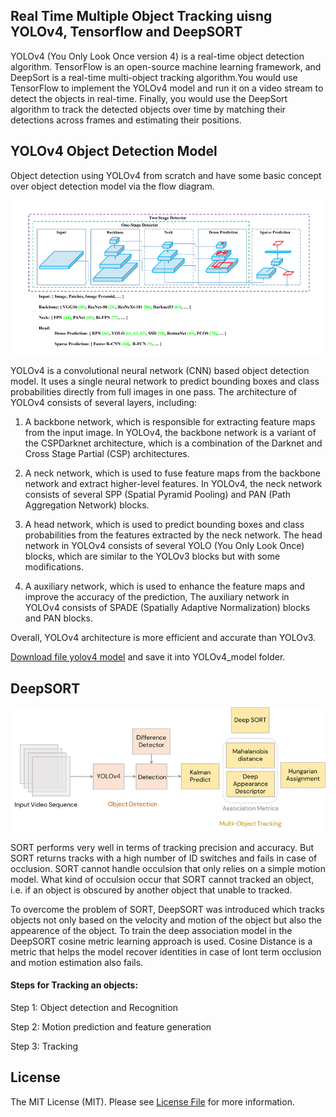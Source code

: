 ## Real Time Multiple Object Tracking uisng YOLOv4, Tensorflow and DeepSORT
YOLOv4 (You Only Look Once version 4) is a real-time object detection algorithm. TensorFlow is an open-source machine learning framework, and DeepSort is a real-time multi-object tracking algorithm.You would use TensorFlow to implement the YOLOv4 model and run it on a video stream to detect the objects in real-time. Finally, you would use the DeepSort algorithm to track the detected objects over time by matching their detections across frames and estimating their positions.

## YOLOv4 Object Detection Model
Object detection using YOLOv4 from scratch and have some basic concept over object detection model via the flow diagram.

![This is an image](/images/AO.png)

YOLOv4 is a convolutional neural network (CNN) based object detection model. It uses a single neural network to predict bounding boxes and class probabilities directly from full images in one pass. The architecture of YOLOv4 consists of several layers, including:

1. A backbone network, which is responsible for extracting feature maps from the input image. In YOLOv4, the backbone network is a variant of the CSPDarknet architecture, which is a combination of the Darknet and Cross Stage Partial (CSP) architectures.

2. A neck network, which is used to fuse feature maps from the backbone network and extract higher-level features. In YOLOv4, the neck network consists of several SPP (Spatial Pyramid Pooling) and PAN (Path Aggregation Network) blocks.

3. A head network, which is used to predict bounding boxes and class probabilities from the features extracted by the neck network. The head network in YOLOv4 consists of several YOLO (You Only Look Once) blocks, which are similar to the YOLOv3 blocks but with some modifications.

4. A auxiliary network, which is used to enhance the feature maps and improve the accuracy of the prediction, The auxiliary network in YOLOv4 consists of SPADE (Spatially Adaptive Normalization) blocks and PAN blocks.

Overall, YOLOv4 architecture is more efficient and accurate than YOLOv3.

[Download file yolov4 model](https://github.com/AlexeyAB/darknet/releases/download/darknet_yolo_v3_optimal/yolov4.weights) and save it into YOLOv4_model folder.


## DeepSORT
![This is an image](/images/deepsort-architecture.jpg)

SORT performs very well in terms of tracking precision and accuracy. But SORT returns tracks with a high number of ID switches and fails in case of occlusion. SORT cannot handle occulsion that only relies on a simple motion model. What kind of occulsion occur that SORT cannot tracked an object, i.e. if an object is obscured by another object that unable to tracked.

To overcome the problem of SORT, DeepSORT was introduced which tracks objects not only based on the velocity and motion of the object but also the appearence of the object. To train the deep association model in the DeepSORT cosine metric learning approach is used. Cosine Distance is a metric that helps the model recover identities in case of lont term occlusion and motion estimation also fails.

#### Steps for Tracking an objects:
Step 1: Object detection and Recognition  

Step 2: Motion prediction and feature generation 

Step 3: Tracking 

## License
The MIT License (MIT). Please see [License File](/LICENSE) for more information.
